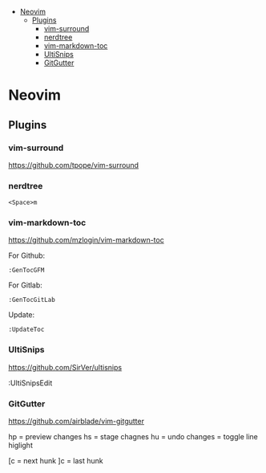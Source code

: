 <!-- vim-markdown-toc GFM -->

* [Neovim](#neovim)
  * [Plugins](#plugins)
    * [vim-surround](#vim-surround)
    * [nerdtree](#nerdtree)
    * [vim-markdown-toc](#vim-markdown-toc)
    * [UltiSnips](#ultisnips)
    * [GitGutter](#gitgutter)

<!-- vim-markdown-toc -->

# Neovim

## Plugins

### vim-surround

https://github.com/tpope/vim-surround

### nerdtree


```
<Space>m
```


### vim-markdown-toc

https://github.com/mzlogin/vim-markdown-toc

For Github:

```
:GenTocGFM
```

For Gitlab:

```
:GenTocGitLab
```

Update:

```
:UpdateToc
```


### UltiSnips

https://github.com/SirVer/ultisnips

:UltiSnipsEdit

### GitGutter

https://github.com/airblade/vim-gitgutter

<Space>hp = preview changes
<Space>hs = stage chagnes
<Space>hu = undo changes
<F5> = toggle line higlight

[c = next hunk
]c = last hunk

